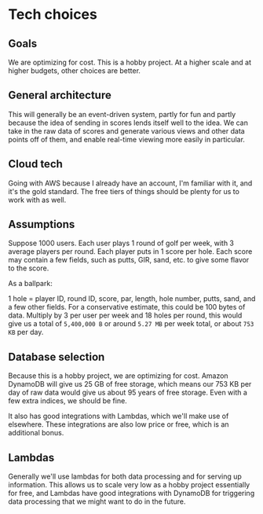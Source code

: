 # Tech choices

## Goals

We are optimizing for cost. This is a hobby project. At a higher scale and at
higher budgets, other choices are better.

## General architecture

This will generally be an event-driven system, partly for fun and partly because
the idea of sending in scores lends itself well to the idea. We can take in the
raw data of scores and generate various views and other data points off of them,
and enable real-time viewing more easily in particular.

## Cloud tech

Going with AWS because I already have an account, I'm familiar with it, and it's
the gold standard. The free tiers of things should be plenty for us to work
with as well.

## Assumptions

Suppose 1000 users. Each user plays 1 round of golf per week, with 3 average
players per round. Each player puts in 1 score per hole. Each score may
contain a few fields, such as putts, GIR, sand, etc. to give some flavor to the
score.

As a ballpark:

1 hole = player ID, round ID, score, par, length, hole number, putts, sand, and
a few other fields. For a conservative estimate, this could be 100 bytes of
data. Multiply by 3 per user per week and 18 holes per round, this would give
us a total of `5,400,000 B` or around `5.27 MB` per week total, or about `753 KB`
per day.

## Database selection

Because this is a hobby project, we are optimizing for cost. Amazon DynamoDB
will give us 25 GB of free storage, which means our 753 KB per day of raw data
would give us about 95 years of free storage. Even with a few extra indices,
we should be fine.

It also has good integrations with Lambdas, which we'll make use of elsewhere.
These integrations are also low price or free, which is an additional bonus.

## Lambdas

Generally we'll use lambdas for both data processing and for serving up
information. This allows us to scale very low as a hobby project essentially
for free, and Lambdas have good integrations with DynamoDB for triggering data
processing that we might want to do in the future.
